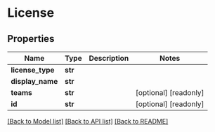 # License

## Properties
Name | Type | Description | Notes
------------ | ------------- | ------------- | -------------
**license_type** | **str** |  | 
**display_name** | **str** |  | 
**teams** | **str** |  | [optional] [readonly] 
**id** | **str** |  | [optional] [readonly] 

[[Back to Model list]](../README.md#documentation-for-models) [[Back to API list]](../README.md#documentation-for-api-endpoints) [[Back to README]](../README.md)


